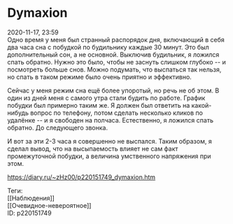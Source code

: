 Dymaxion
=========

   
 2020-11-17, 23:59   
  Одно время у меня был странный распорядок дня, включающий в себя два часа сна с побудкой по будильнику каждые 30 минут. Это был дополнительный сон, а не основной. Выключив будильник, я ложился спать обратно. Нужно это было, чтобы не заснуть слишком глубоко -- и посмотреть больше снов. Можно подумать, что выспаться так нельзя, но спать в таком режиме было очень приятно и эффективно.   
   
 Сейчас у меня режим сна ещё более упоротый, но речь не об этом. В один из дней меня с самого утра стали будить по работе. График побудки был примерно таким же. Я должен был ответить на какой-нибудь вопрос по телефону, потом сделать несколько кликов по удалёнке -- и я свободен на полчаса. Естественно, я ложился спать обратно. До следующего звонка.   
   
 И вот за эти 2-3 часа я совершенно не выспался. Таким образом, я сделал вывод, что на высыпаемость влияет не сам факт промежуточной побудки, а величина умственного напряжения при этом.   
    
 <https://diary.ru/~zHz00/p220151749_dymaxion.htm>   
   
 Теги:   
 [[Наблюдения]]   
 [[Очевидное-невероятное]]   
 ID: p220151749